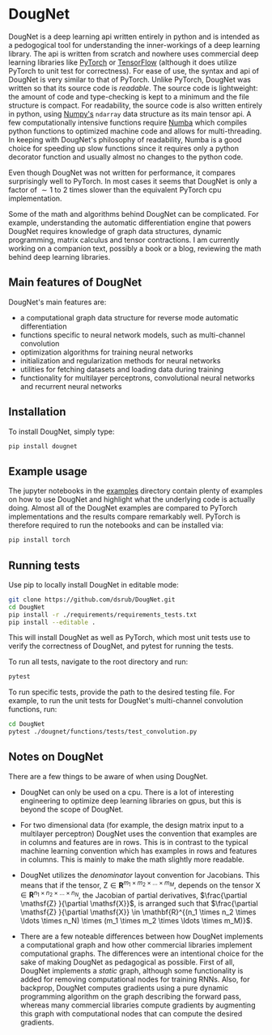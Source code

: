 # DougNet 

DougNet is a deep learning api written entirely in python and is intended as a pedogogical tool for understanding the inner-workings of a deep learning library.  The api is written from scratch and nowhere uses commercial deep learning libraries like [PyTorch](https://pytorch.org) or [TensorFlow](https://www.tensorflow.org) (although it does utilize PyTorch to unit test for correctness).  For ease of use, the syntax and api of DougNet is very similar to that of PyTorch.  Unlike PyTorch, DougNet was written so that its source code is *readable*.  The source code is lightweight: the amount of code and type-checking is kept to a minimum and the file structure is compact.  For readability, the source code is also written entirely in python, using [Numpy's](https://numpy.org) `ndarray` data structure as its main tensor api.  A few computationally intensive functions require [Numba](https://numba.pydata.org) which compiles python functions to optimized machine code and allows for multi-threading.  In keeping with DougNet's philosophy of readability, Numba is a good choice for speeding up slow functions since it requires only a python decorator function and usually almost no changes to the python code.

Even though DougNet was not written for performance, it compares surprisingly well to PyTorch.  In most cases it seems that DougNet is only a factor of $\sim 1$ to $2$ times slower than the equivalent PyTorch cpu implementation.

Some of the math and algorithms behind DougNet can be complicated.  For example, understanding the automatic differentiation engine that powers DougNet requires knowledge of graph data structures, dynamic programming, matrix calculus and tensor contractions.  I am currently working on a companion text, possibly a book or a blog, reviewing the math behind deep learning libraries.  

## Main features of DougNet

DougNet's main features are:
- a computational graph data structure for reverse mode automatic differentiation
- functions specific to neural network models, such as multi-channel convolution
- optimization algorithms for training neural networks
- initialization and regularization methods for neural networks
- utilities for fetching datasets and loading data during training
- functionality for multilayer perceptrons, convolutional neural networks and recurrent neural networks

## Installation

To install DougNet, simply type:
```bash
pip install dougnet
```

## Example usage

The jupyter notebooks in the [examples](https://github.com/dsrub/DougNet/tree/master/examples) directory contain plenty of examples on how to use DougNet and highlight what the underlying code is actually doing.  Almost all of the DougNet examples are compared to PyTorch implementations and the results compare remarkably well.  PyTorch is therefore required to run the notebooks and can be installed via:
```bash
pip install torch
```

## Running tests

Use pip to locally install DougNet in editable mode:
```bash
git clone https://github.com/dsrub/DougNet.git
cd DougNet
pip install -r ./requirements/requirements_tests.txt
pip install --editable .
```
This will install DougNet as well as PyTorch, which most unit tests use to verify the correctness of DougNet, and pytest for running the tests.

To run all tests, navigate to the root directory and run:
```bash
pytest
```
To run specific tests, provide the path to the desired testing file.  For example, to run the unit tests for DougNet's multi-channel convolution functions, run:
```bash
cd DougNet
pytest ./dougnet/functions/tests/test_convolution.py
```

## Notes on DougNet

There are a few things to be aware of when using DougNet.  

- DougNet can only be used on a cpu.  There is a lot of interesting engineering to optimize deep learning libraries on gpus, but this is beyond the scope of DougNet.

- For two dimensional data (for example, the design matrix input to a multilayer perceptron) DougNet uses the convention that examples are in columns and features are in rows.  This is in contrast to the typical machine learning convention which has examples in rows and features in columns.  This is mainly to make the math slightly more readable. 

- DougNet utilizes the *denominator* layout convention for Jacobians.  This means that if the tensor, $\mathsf{Z} \in \mathbf{R}^{m_1 \times m_2 \times \ldots \times m_M}$, depends on the tensor $\mathsf{X} \in \mathbf{R}^{n_1 \times n_2 \times \ldots \times n_N}$, the Jacobian of partial derivatives, $\frac{\partial \mathsf{Z} }{\partial \mathsf{X}}$, is arranged such that $\frac{\partial \mathsf{Z} }{\partial \mathsf{X}} \in \mathbf{R}^{(n_1 \times n_2 \times \ldots \times n_N) \times (m_1 \times m_2 \times \ldots \times m_M)}$.

- There are a few noteable differences between how DougNet implements a computational graph and how other commercial libraries implement computational graphs.  The differences were an intentional choice for the sake of making DougNet as pedagogical as possible.  First of all, DougNet implements a *static* graph, although some functionality is added for removing computational nodes for training RNNs.  Also, for backprop, DougNet computes gradients using a pure dynamic programming algorithm on the graph describing the forward pass, whereas many commercial libraries compute gradients by augmenting this graph with computational nodes that can compute the desired gradients.